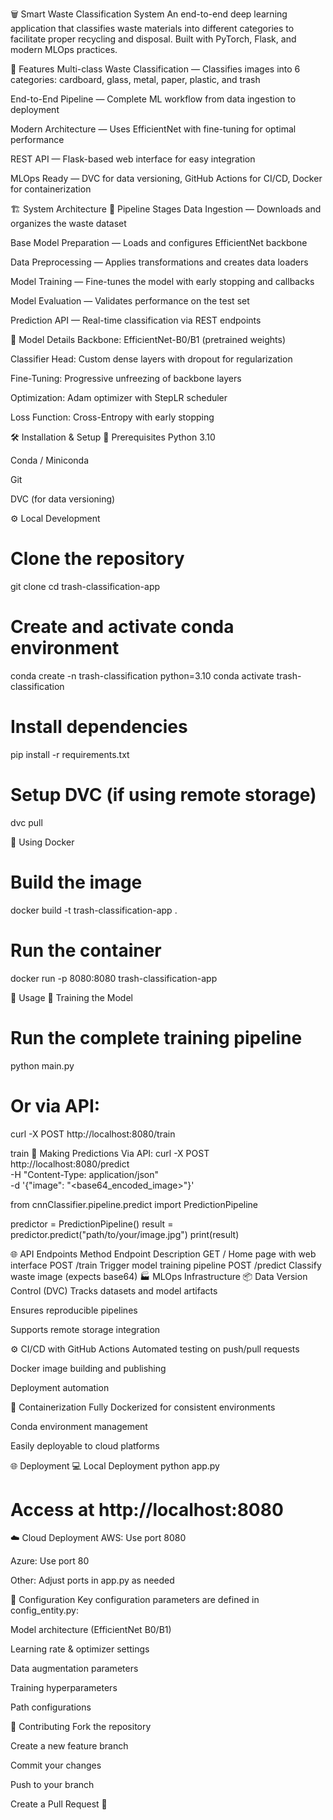 🗑️ Smart Waste Classification System
An end-to-end deep learning application that classifies waste materials into different categories to facilitate proper recycling and disposal.
Built with PyTorch, Flask, and modern MLOps practices.

🚀 Features
Multi-class Waste Classification — Classifies images into 6 categories: cardboard, glass, metal, paper, plastic, and trash

End-to-End Pipeline — Complete ML workflow from data ingestion to deployment

Modern Architecture — Uses EfficientNet with fine-tuning for optimal performance

REST API — Flask-based web interface for easy integration

MLOps Ready — DVC for data versioning, GitHub Actions for CI/CD, Docker for containerization

🏗️ System Architecture
🔹 Pipeline Stages
Data Ingestion — Downloads and organizes the waste dataset

Base Model Preparation — Loads and configures EfficientNet backbone

Data Preprocessing — Applies transformations and creates data loaders

Model Training — Fine-tunes the model with early stopping and callbacks

Model Evaluation — Validates performance on the test set

Prediction API — Real-time classification via REST endpoints

🔹 Model Details
Backbone: EfficientNet-B0/B1 (pretrained weights)

Classifier Head: Custom dense layers with dropout for regularization

Fine-Tuning: Progressive unfreezing of backbone layers

Optimization: Adam optimizer with StepLR scheduler

Loss Function: Cross-Entropy with early stopping

🛠️ Installation & Setup
🔧 Prerequisites
Python 3.10

Conda / Miniconda

Git

DVC (for data versioning)

⚙️ Local Development
# Clone the repository
git clone <your-repo-url>
cd trash-classification-app

# Create and activate conda environment
conda create -n trash-classification python=3.10
conda activate trash-classification

# Install dependencies
pip install -r requirements.txt

# Setup DVC (if using remote storage)
dvc pull

🐳 Using Docker
# Build the image
docker build -t trash-classification-app .

# Run the container
docker run -p 8080:8080 trash-classification-app

📖 Usage
🧠 Training the Model
# Run the complete training pipeline
python main.py

# Or via API:
curl -X POST http://localhost:8080/train

train
🧩 Making Predictions
Via API:
curl -X POST http://localhost:8080/predict \
  -H "Content-Type: application/json" \
  -d '{"image": "<base64_encoded_image>"}'

from cnnClassifier.pipeline.predict import PredictionPipeline

predictor = PredictionPipeline()
result = predictor.predict("path/to/your/image.jpg")
print(result)

🌐 API Endpoints
Method	Endpoint	Description
GET	/	Home page with web interface
POST	/train	Trigger model training pipeline
POST	/predict	Classify waste image (expects base64)
🏭 MLOps Infrastructure
📦 Data Version Control (DVC)
Tracks datasets and model artifacts

Ensures reproducible pipelines

Supports remote storage integration

⚙️ CI/CD with GitHub Actions
Automated testing on push/pull requests

Docker image building and publishing

Deployment automation

🐳 Containerization
Fully Dockerized for consistent environments

Conda environment management

Easily deployable to cloud platforms

🌐 Deployment
💻 Local Deployment
python app.py
# Access at http://localhost:8080

☁️ Cloud Deployment
AWS: Use port 8080

Azure: Use port 80

Other: Adjust ports in app.py as needed

🔧 Configuration
Key configuration parameters are defined in config_entity.py:

Model architecture (EfficientNet B0/B1)

Learning rate & optimizer settings

Data augmentation parameters

Training hyperparameters

Path configurations

🤝 Contributing
Fork the repository

Create a new feature branch

Commit your changes

Push to your branch

Create a Pull Request 🚀
